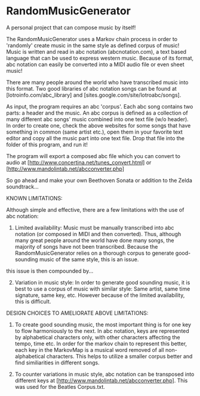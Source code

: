 RandomMusicGenerator
====================

A personal project that can compose music by itself!


The RandomMusicGenerator uses a Markov chain process in order to 'randomly'
create music in the same style as defined corpus of music! Music is written and read
in abc notation (abcnotation.com), a text based language that can be used
to express western music. Because of its format, abc notation can easily
be converted into a MIDI audio file or even sheet music!

There are many people around the world who have transcribed music into this
format. Two good libraries of abc notation songs can be found at 
[lotroinfo.com/abc_library] and [sites.google.com/site/lotroabc/songs].

As input, the program requires an abc 'corpus'. Each abc song contains 
two parts: a header and the music. An abc corpus is defined as a collection
of many different abc songs' music combined into one text file (w/o header).
In order to create one, check the above websites for some songs that 
have something in common (same artist etc.), open them in your favorite 
text editor and copy all the music part into one text file. Drop that
file into the folder of this program, and run it!

The program will export a composed abc file which you can convert to audio at
[http://www.concertina.net/tunes_convert.html] 
or [http://www.mandolintab.net/abcconverter.php]

So go ahead and make your own Beethoven Sonata or addition to the
Zelda soundtrack...


KNOWN LIMITATIONS:

Although simple and effective, there are a few limitations with the use of abc notation:

1. Limited availability: Music must be manually transcribed into abc notation (or composed in MIDI and then converted). Thus, although many great people around the world have done many songs, the majority of songs have not been transcribed. Because the RandomMusicGenerator relies on a thorough corpus to generate good-sounding music of the same style, this is an issue.

this issue is then compounded by...

2. Variation in music style: In order to generate good sounding music, it is best to use a corpus of music with similar style: Same artist, same time signature, same key, etc. However because of the limited availability, this is difficult. 

DESIGN CHOICES TO AMELIORATE ABOVE LIMITATIONS:

1. To create good sounding music, the most important thing is for one key to flow harmoniously to the next. In abc notation, keys are represented by alphabetical characters only, with other characters affecting the tempo, time etc. In order for the markov chain to represent this better, each key in the MarkovMap is a musical word removed of all non-alphabetical characters. This helps to utilize a smaller corpus better and find similiarities in different songs.

2. To counter variations in music style, abc notation can be transposed into different keys at [http://www.mandolintab.net/abcconverter.php]. This was used for the Beatles Corpus.txt.